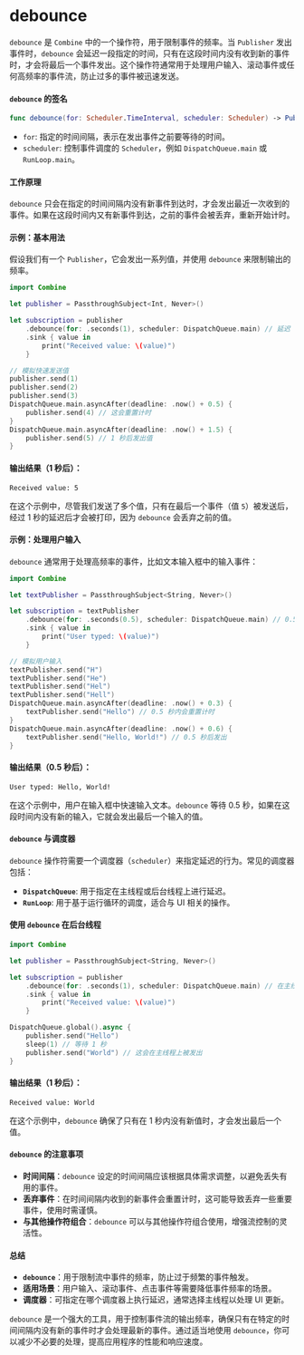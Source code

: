 # debounce

`debounce` 是 `Combine` 中的一个操作符，用于限制事件的频率。当 `Publisher` 发出事件时，`debounce` 会延迟一段指定的时间，只有在这段时间内没有收到新的事件时，才会将最后一个事件发出。这个操作符通常用于处理用户输入、滚动事件或任何高频率的事件流，防止过多的事件被迅速发送。

#### `debounce` 的签名

```swift
func debounce(for: Scheduler.TimeInterval, scheduler: Scheduler) -> Publishers.Debounce<Self>
```

* `for`: 指定的时间间隔，表示在发出事件之前要等待的时间。
* `scheduler`: 控制事件调度的 `Scheduler`，例如 `DispatchQueue.main` 或 `RunLoop.main`。

#### 工作原理

`debounce` 只会在指定的时间间隔内没有新事件到达时，才会发出最近一次收到的事件。如果在这段时间内又有新事件到达，之前的事件会被丢弃，重新开始计时。

#### 示例：基本用法

假设我们有一个 `Publisher`，它会发出一系列值，并使用 `debounce` 来限制输出的频率。

```swift
import Combine

let publisher = PassthroughSubject<Int, Never>()

let subscription = publisher
    .debounce(for: .seconds(1), scheduler: DispatchQueue.main) // 延迟 1 秒
    .sink { value in
        print("Received value: \(value)")
    }

// 模拟快速发送值
publisher.send(1)
publisher.send(2)
publisher.send(3)
DispatchQueue.main.asyncAfter(deadline: .now() + 0.5) {
    publisher.send(4) // 这会重置计时
}
DispatchQueue.main.asyncAfter(deadline: .now() + 1.5) {
    publisher.send(5) // 1 秒后发出值
}
```

#### 输出结果（1 秒后）：

```
Received value: 5
```

在这个示例中，尽管我们发送了多个值，只有在最后一个事件（值 `5`）被发送后，经过 1 秒的延迟后才会被打印，因为 `debounce` 会丢弃之前的值。

#### 示例：处理用户输入

`debounce` 通常用于处理高频率的事件，比如文本输入框中的输入事件：

```swift
import Combine

let textPublisher = PassthroughSubject<String, Never>()

let subscription = textPublisher
    .debounce(for: .seconds(0.5), scheduler: DispatchQueue.main) // 0.5 秒延迟
    .sink { value in
        print("User typed: \(value)")
    }

// 模拟用户输入
textPublisher.send("H")
textPublisher.send("He")
textPublisher.send("Hel")
textPublisher.send("Hell")
DispatchQueue.main.asyncAfter(deadline: .now() + 0.3) {
    textPublisher.send("Hello") // 0.5 秒内会重置计时
}
DispatchQueue.main.asyncAfter(deadline: .now() + 0.6) {
    textPublisher.send("Hello, World!") // 0.5 秒后发出
}
```

#### 输出结果（0.5 秒后）：

```
User typed: Hello, World!
```

在这个示例中，用户在输入框中快速输入文本。`debounce` 等待 0.5 秒，如果在这段时间内没有新的输入，它就会发出最后一个输入的值。

#### `debounce` 与调度器

`debounce` 操作符需要一个调度器（`scheduler`）来指定延迟的行为。常见的调度器包括：

* **`DispatchQueue`**: 用于指定在主线程或后台线程上进行延迟。
* **`RunLoop`**: 用于基于运行循环的调度，适合与 UI 相关的操作。

#### 使用 `debounce` 在后台线程

```swift
import Combine

let publisher = PassthroughSubject<String, Never>()

let subscription = publisher
    .debounce(for: .seconds(1), scheduler: DispatchQueue.main) // 在主线程延迟 1 秒
    .sink { value in
        print("Received value: \(value)")
    }

DispatchQueue.global().async {
    publisher.send("Hello")
    sleep(1) // 等待 1 秒
    publisher.send("World") // 这会在主线程上被发出
}
```

#### 输出结果（1 秒后）：

```
Received value: World
```

在这个示例中，`debounce` 确保了只有在 1 秒内没有新值时，才会发出最后一个值。

#### `debounce` 的注意事项

* **时间间隔**：`debounce` 设定的时间间隔应该根据具体需求调整，以避免丢失有用的事件。
* **丢弃事件**：在时间间隔内收到的新事件会重置计时，这可能导致丢弃一些重要事件，使用时需谨慎。
* **与其他操作符组合**：`debounce` 可以与其他操作符组合使用，增强流控制的灵活性。

#### 总结

* **`debounce`**：用于限制流中事件的频率，防止过于频繁的事件触发。
* **适用场景**：用户输入、滚动事件、点击事件等需要降低事件频率的场景。
* **调度器**：可指定在哪个调度器上执行延迟，通常选择主线程以处理 UI 更新。

`debounce` 是一个强大的工具，用于控制事件流的输出频率，确保只有在特定的时间间隔内没有新的事件时才会处理最新的事件。通过适当地使用 `debounce`，你可以减少不必要的处理，提高应用程序的性能和响应速度。
